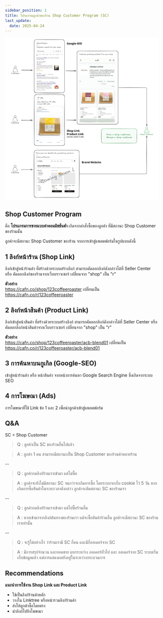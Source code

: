 ```yaml
---
sidebar_position: 1
title: โปรแกรมลูกค้าของร้าน Shop Customer Program (SC)
last_update:
  date: 2025-04-24
---
```


![sc-shop-customer-program](./img/sc-program.jpg)

## Shop Customer Program
คือ **โปรแกรมการขายแบบค่าคอมมิชชันต่ำ** เกิดจากคำสั่งซื้อของลูกค้า ที่มีสถานะ Shop Customer ของร้านนั้น

ลูกค้าจะมีสถานะ Shop Customer ของร้าน จากการเข้าสู่แพลตฟอร์มในรูปแบบดังนี้ 

## 1 ลิงก์หน้าร้าน (Shop Link)
ลิงก์เข้าสู่หน้าร้านค้า ที่สร้างด้วยระบบสร้างลิงก์ สามารถคัดลอกลิงก์ดังกล่าวได้ที่ Seller Center หรือ คัดลอกลิงก์ของร้านจากเว็บบราวเซอร์ เปลี่ยนจาก "shop" เป็น "r" 

**ตัวอย่าง**<br />
https://cafn.co/shop/123coffeeroaster เปลี่ยนเป็น https://cafn.co/r/123coffeeroaster


## 2 ลิงก์หน้าสินค้า (Product Link)
ลิงก์เข้าสู่หน้าสินค้า ที่สร้างด้วยระบบสร้างลิงก์ สามารถคัดลอกลิงก์ดังกล่าวได้ที่ Seller Center หรือ คัดลอกลิงก์หน้าสินค้าจากเว็บบราวเซอร์ เปลี่ยนจาก "shop" เป็น "r" 

**ตัวอย่าง**<br />
https://cafn.co/shop/123coffeeroaster/acb-blend01 เปลี่ยนเป็น https://cafn.co/r/123coffeeroaster/acb-blend01 


## 3 การค้นหาบนกูเกิล (Google-SEO) 
เข้าสู่หน้าร้านค้า หรือ หน้าสินค้า จากหน้าการค้นหา Google Search Engine ซึ่งเกิดจากระบบ SEO

## 4 การโฆษณา (Ads)
การโฆษณาที่ใช้ Link ข้อ 1 และ 2 เพื่อนำลูกค้าเข้าสู่แพลตฟอร์ม 


## Q&A
SC = Shop Customer 


>Q : ลูกค้าเป็น SC ของร้านอื่นไปแล้ว

>A : ลูกค้า 1 คน สามารถมีสถานะเป็น Shop Customer ของร้านค้าหลายร้าน

--

>Q : ลูกค้ากดลิงก์ร้านเราเข้ามา แต่ไม่ซื้อ

>A : ลูกค้าจะยังไม่มีสถานะ SC จนกว่าจะเกิดการซื้อ โดยระบบจะเก็บ cookie ไว้ 5 วัน หากเกิดการซื้อสินค้าในระยะเวลาดังกล่าว ลูกค้าจะติดสถานะ SC ของร้านเรา 

--

>Q : ลูกค้ากดลิงก์ร้านเราเข้ามา แต่ไปซื้อร้านอื่น 

>A : หากเข้ามาจากลิงก์ต้นทางของร้านเรา แม้จะซื้อสินค้าร้านอื่น ลูกค้าจะมีสถานะ SC ของร้านเราเท่านั้น

--

>Q : จะรู้ได้อย่างไร ว่าร้านเรามี SC กี่คน และมีกี่ออเดอร์จาก SC 

>A : มีการสรุปจำนวน และยอดขาย แยกระหว่าง ออเดอร์ทั่วไป และ ออเดอร์จาก SC ระบบเริ่มเก็บข้อมูลแล้ว แต่การแสดงผลยังอยู่ในระหว่างกระบวนการ 

## Recommendations
**แนะนำการใช้งาน Shop Link และ Product Link**
- ใช้เป็นลิงก์ร้านค้าหลัก 
- วางใน Linktree หรือหน้ารวมลิงก์ร้านค้า
- ส่งให้ลูกค้าซื้อโดยตรง
- นำลิงก์ไปยิงโฆษณา

